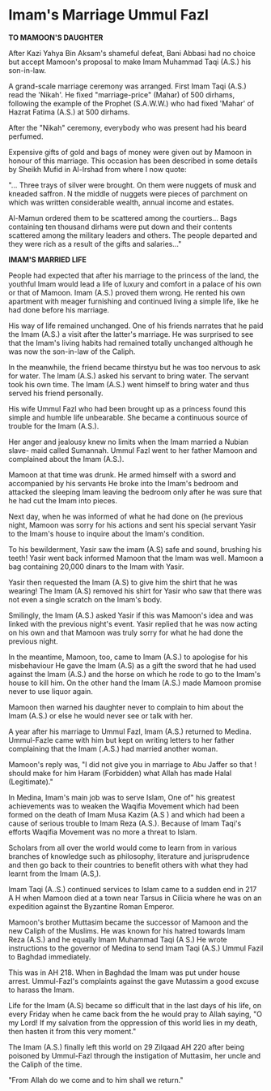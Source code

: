 Imam's Marriage Ummul Fazl
==========================

**TO MAMOON'S DAUGHTER**

After Kazi Yahya Bin Aksam's shameful defeat, Bani Abbasi had no choice
but accept Mamoon's proposal to make Imam Muhammad Taqi (A.S.) his
son-in-law.

A grand-scale marriage ceremony was arranged. First Imam Taqi (A.S.)
read the 'Nikah'. He fixed "marriage-price" (Mahar) of 500 dirhams,
following the example of the Prophet (S.A.W.W.) who had fixed 'Mahar' of
Hazrat Fatima (A.S.) at 500 dirhams.

After the "Nikah" ceremony, everybody who was present had his beard
perfumed.

Expensive gifts of gold and bags of money were given out by Mamoon in
honour of this marriage. This occasion has been described in some
details by Sheikh Mufid in Al-Irshad from where I now quote:

"… Three trays of silver were brought. On them were nuggets of musk and
kneaded saffron. N the middle of nuggets were pieces of parchment on
which was written considerable wealth, annual income and estates.

Al-Mamun ordered them to be scattered among the courtiers… Bags
containing ten thousand dirhams were put down and their contents
scattered among the military leaders and others. The people departed and
they were rich as a result of the gifts and salaries…"

**IMAM'S MARRIED LIFE**

People had expected that after his marriage to the princess of the
land, the youthful Imam would lead a life of luxury and comfort in a
palace of his own or that of Mamoon. Imam (A.S.) proved them wrong. He
rented his own apartment with meager furnishing and continued living a
simple life, like he had done before his marriage.

His way of life remained unchanged. One of his friends narrates that he
paid the Imam (A.S.) a visit after the latter's marriage. He was
surprised to see that the Imam's living habits had remained totally
unchanged although he was now the son-in-law of the Caliph.

In the meanwhile, the friend became thirstyu but he was too nervous to
ask for water. The Imam (A.S.) asked his servant to bring water. The
servant took his own time. The Imam (A.S.) went himself to bring water
and thus served his friend personally.

His wife Ummul Fazl who had been brought up as a princess found this
simple and humble life unbearable. She became a continuous source of
trouble for the Imam (A.S.).

Her anger and jealousy knew no limits when the Imam married a Nubian
slave- maid called Sumannah. Ummul Fazl went to her father Mamoon and
complained about the Imam (A.S.).

Mamoon at that time was drunk. He armed himself with a sword and
accompanied by his servants He broke into the Imam's bedroom and
attacked the sleeping Imam leaving the bedroom only after he was sure
that he had cut the Imam into pieces.

Next day, when he was informed of what he had done on (he previous
night, Mamoon was sorry for his actions and sent his special servant
Yasir to the Imam's house to inquire about the Imam's condition.

To his bewilderment, Yasir saw the imam (A.S) safe and sound, brushing
his teeth! Yasir went back informed Mamoon that the Imam was well.
Mamoon a bag containing 20,000 dinars to the Imam with Yasir.

Yasir then requested the Imam (A.S) to give him the shirt that he was
wearing! The Imam (A.S) removed his shirt for Yasir who saw that there
was not even a single scratch on the Imam's body.

Smilingly, the Imam (A.S.) asked Yasir if this was Mamoon's idea and
was linked with the previous night's event. Yasir replied that he was
now acting on his own and that Mamoon was truly sorry for what he had
done the previous night.

In the meantime, Mamoon, too, came to Imam (A.S.) to apologise for his
misbehaviour He gave the Imam (A.S) as a gift the sword that he had used
against the Imam (A.S.) and the horse on which he rode to go to the
Imam's house to kill him. On the other hand the Imam (A.S.) made Mamoon
promise never to use liquor again.

Mamoon then warned his daughter never to complain to him about the Imam
(A.S.) or else he would never see or talk with her.

A year after his marriage to Ummul Fazl, Imam (A.S.) returned to
Medina. Ummul-Fazle came with him but kept on writing letters to her
father complaining that the Imam (.A.S.) had married another woman.

Mamoon's reply was, "I did not give you in marriage to Abu Jaffer so
that ! should make for him Haram (Forbidden) what Allah has made Halal
(Legitimate)."

In Medina, Imam's main job was to serve Islam, One of" his greatest
achievements was to weaken the Waqifia Movement which had been formed on
the death of Imam Musa Kazim (A.S ) and which had been a cause of
serious trouble to Imam Reza (A.S.). Because of Imam Taqi's efforts
Waqifia Movement was no more a threat to Islam.

Scholars from all over the world would come to learn from in various
branches of knowledge such as philosophy, literature and jurisprudence
and then go back to their countries to benefit others with what they had
learnt from the Imam (A.S,).

Imam Taqi (A..S.) continued services to Islam came to a sudden end in
217 A H when Mamoon died at a town near Tarsus in Cilicia where he was
on an expedition against the Byzantine Roman Emperor.

Mamoon's brother Muttasim became the successor of Mamoon and the new
Caliph of the Muslims. He was known for his hatred towards Imam Reza
(A.S.) and he equally Imam Muhammad Taqi (A S.) He wrote instructions to
the governor of Medina to send Imam Taqi (A.S.) Ummul Fazil to Baghdad
immediately.

This was in AH 218. When in Baghdad the Imam was put under house
arrest. Ummul-Fazl's complaints against the gave Mutassim a good excuse
to harass the Imam.

Life for the Imam (A.S) became so difficult that in the last days of
his life, on every Friday when he came back from the he would pray to
Allah saying, "O my Lord! If my salvation from the oppression of this
world lies in my death, then hasten it from this very moment."

The Imam (A.S.) finally left this world on 29 Zilqaad AH 220 after
being poisoned by Ummul-Fazl through the instigation of Muttasim, her
uncle and the Caliph of the time.

"From Allah do we come and to him shall we return."



